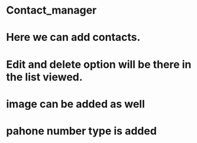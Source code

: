 # Contact_manager
# Here we can add contacts.
# Edit and delete option will be there in the list viewed.
# image can be added as well
# pahone number type is added 
